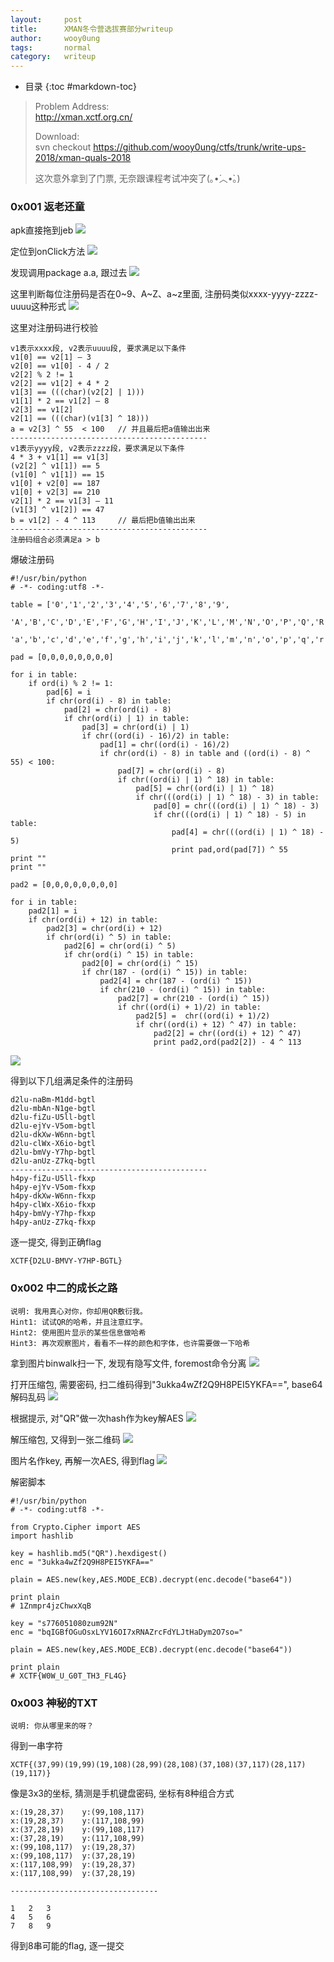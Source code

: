 ```yaml
---
layout:     post
title:      XMAN冬令营选拔赛部分writeup
author:     wooy0ung
tags: 		normal
category:  	writeup
---
```


- 目录
{:toc #markdown-toc}

>Problem Address:  
>http://xman.xctf.org.cn/  
>  
>Download:  
>svn checkout https://github.com/wooy0ung/ctfs/trunk/write-ups-2018/xman-quals-2018  
>
>这次意外拿到了门票, 无奈跟课程考试冲突了(｡•́︿•̀｡)
<!-- more -->

### 0x001 返老还童

apk直接拖到jeb
![](/assets/img/writeup/2018-01-07-xman-quals-2018/0x001.png)

定位到onClick方法
![](/assets/img/writeup/2018-01-07-xman-quals-2018/0x002.png)

发现调用package a.a, 跟过去
![](/assets/img/writeup/2018-01-07-xman-quals-2018/0x003.png)

这里判断每位注册码是否在0~9、A~Z、a~z里面, 注册码类似xxxx-yyyy-zzzz-uuuu这种形式
![](/assets/img/writeup/2018-01-07-xman-quals-2018/0x004.png)

这里对注册码进行校验
```
v1表示xxxx段, v2表示uuuu段, 要求满足以下条件
v1[0] == v2[1] – 3
v2[0] == v1[0] - 4 / 2
v2[2] % 2 != 1
v2[2] == v1[2] + 4 * 2
v1[3] == (((char)(v2[2] | 1)))
v1[1] * 2 == v1[2] – 8
v2[3] == v1[2]
v2[1] == (((char)(v1[3] ^ 18)))
a = v2[3] ^ 55  < 100	// 并且最后把a值输出出来
--------------------------------------------
v1表示yyyy段, v2表示zzzz段，要求满足以下条件
4 * 3 + v1[1] == v1[3]
(v2[2] ^ v1[1]) == 5
(v1[0] ^ v1[1]) == 15
v1[0] + v2[0] == 187
v1[0] + v2[3] == 210
v2[1] * 2 == v1[3] – 11
(v1[3] ^ v1[2]) == 47
b = v1[2] - 4 ^ 113		// 最后把b值输出出来
--------------------------------------------
注册码组合必须满足a > b
```

爆破注册码
```
#!/usr/bin/python
# -*- coding:utf8 -*-

table = ['0','1','2','3','4','5','6','7','8','9',
		'A','B','C','D','E','F','G','H','I','J','K','L','M','N','O','P','Q','R','S','T','U','V','W','X','Y','Z',
		'a','b','c','d','e','f','g','h','i','j','k','l','m','n','o','p','q','r','s','t','u','v','w','x','y','z']

pad = [0,0,0,0,0,0,0,0]

for i in table:
	if ord(i) % 2 != 1:
		pad[6] = i
		if chr(ord(i) - 8) in table:
			pad[2] = chr(ord(i) - 8)
			if chr(ord(i) | 1) in table:
				pad[3] = chr(ord(i) | 1)
				if chr((ord(i) - 16)/2) in table:
					pad[1] = chr((ord(i) - 16)/2)
					if chr(ord(i) - 8) in table and ((ord(i) - 8) ^ 55) < 100:
						pad[7] = chr(ord(i) - 8)
						if chr((ord(i) | 1) ^ 18) in table:
							pad[5] = chr((ord(i) | 1) ^ 18)
							if chr(((ord(i) | 1) ^ 18) - 3) in table:
								pad[0] = chr(((ord(i) | 1) ^ 18) - 3)
								if chr(((ord(i) | 1) ^ 18) - 5) in table:
									pad[4] = chr(((ord(i) | 1) ^ 18) - 5)
									print pad,ord(pad[7]) ^ 55
print ""
print ""

pad2 = [0,0,0,0,0,0,0,0]

for i in table:
	pad2[1] = i
	if chr(ord(i) + 12) in table:
		pad2[3] = chr(ord(i) + 12)
		if chr(ord(i) ^ 5) in table:
			pad2[6] = chr(ord(i) ^ 5)
			if chr(ord(i) ^ 15) in table:
				pad2[0] = chr(ord(i) ^ 15)
				if chr(187 - (ord(i) ^ 15)) in table:
					pad2[4] = chr(187 - (ord(i) ^ 15))
					if chr(210 - (ord(i) ^ 15)) in table:
						pad2[7] = chr(210 - (ord(i) ^ 15))
						if chr((ord(i) + 1)/2) in table:
							pad2[5] =  chr((ord(i) + 1)/2)
							if chr((ord(i) + 12) ^ 47) in table:
								pad2[2] = chr((ord(i) + 12) ^ 47)
								print pad2,ord(pad2[2]) - 4 ^ 113

```
![](/assets/img/writeup/2018-01-07-xman-quals-2018/0x005.png)

得到以下几组满足条件的注册码
```
d2lu-naBm-M1dd-bgtl
d2lu-mbAn-N1ge-bgtl
d2lu-fiZu-U5ll-bgtl
d2lu-ejYv-V5om-bgtl
d2lu-dkXw-W6nn-bgtl
d2lu-clWx-X6io-bgtl
d2lu-bmVy-Y7hp-bgtl
d2lu-anUz-Z7kq-bgtl
--------------------------------------------
h4py-fiZu-U5ll-fkxp
h4py-ejYv-V5om-fkxp
h4py-dkXw-W6nn-fkxp
h4py-clWx-X6io-fkxp
h4py-bmVy-Y7hp-fkxp
h4py-anUz-Z7kq-fkxp
```

逐一提交, 得到正确flag
```
XCTF{D2LU-BMVY-Y7HP-BGTL}
```


### 0x002 中二的成长之路

```
说明: 我用真心对你，你却用QR敷衍我。
Hint1: 试试QR的哈希，并且注意红字。
Hint2: 使用图片显示的某些信息做哈希
Hint3: 再次观察图片，看看不一样的颜色和字体，也许需要做一下哈希
```

拿到图片binwalk扫一下, 发现有隐写文件, foremost命令分离
![](/assets/img/writeup/2018-01-07-xman-quals-2018/0x006.png)

打开压缩包, 需要密码, 扫二维码得到"3ukka4wZf2Q9H8PEI5YKFA==", base64解码乱码
![](/assets/img/writeup/2018-01-07-xman-quals-2018/0x007.png)

根据提示, 对"QR"做一次hash作为key解AES
![](/assets/img/writeup/2018-01-07-xman-quals-2018/0x008.png)

解压缩包, 又得到一张二维码
![](/assets/img/writeup/2018-01-07-xman-quals-2018/0x009.png)

图片名作key, 再解一次AES, 得到flag
![](/assets/img/writeup/2018-01-07-xman-quals-2018/0x010.png)

解密脚本
```
#!/usr/bin/python
# -*- coding:utf8 -*-

from Crypto.Cipher import AES
import hashlib

key = hashlib.md5("QR").hexdigest()
enc = "3ukka4wZf2Q9H8PEI5YKFA=="

plain = AES.new(key,AES.MODE_ECB).decrypt(enc.decode("base64"))

print plain
# 1Znmpr4jzChwxXqB

key = "s776051080zum92N"
enc = "bqIGBfOGuOsxLYV16OI7xRNAZrcFdYLJtHaDym2O7so="

plain = AES.new(key,AES.MODE_ECB).decrypt(enc.decode("base64"))

print plain
# XCTF{W0W_U_G0T_TH3_FL4G}
```


### 0x003 神秘的TXT 

```
说明: 你从哪里来的呀？
```

得到一串字符
```
XCTF{(37,99)(19,99)(19,108)(28,99)(28,108)(37,108)(37,117)(28,117)(19,117)}
```

像是3x3的坐标, 猜测是手机键盘密码, 坐标有8种组合方式
```
x:(19,28,37)	y:(99,108,117)
x:(19,28,37)	y:(117,108,99)
x:(37,28,19)	y:(99,108,117)
x:(37,28,19)	y:(117,108,99)
x:(99,108,117)	y:(19,28,37)
x:(99,108,117)	y:(37,28,19)
x:(117,108,99)	y:(19,28,37)
x:(117,108,99)	y:(37,28,19)

---------------------------------

1	2	3
4	5	6
7	8	9
```

得到8串可能的flag, 逐一提交